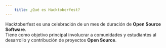 ```yaml
---
    title: ¿Qué es Hacktoberfest?
---
```


Hacktoberfest es una celebración de un mes de duración de **Open Source Software**.
<br>
Tiene como objetivo principal involucrar a comunidades y estudiantes al desarrollo
y contribución de proyectos **Open Source**.
